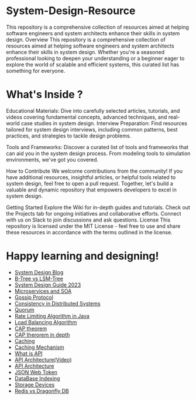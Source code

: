 # System-Design-Resource
This repository is a comprehensive collection of resources aimed at helping software engineers and system architects enhance their skills in system design. 
Overview
This repository is a comprehensive collection of resources aimed at helping software engineers and system architects enhance their skills in system design. Whether you're a seasoned professional looking to deepen your understanding or a beginner eager to explore the world of scalable and efficient systems, this curated list has something for everyone.

# What's Inside ?

Educational Materials: Dive into carefully selected articles, tutorials, and videos covering fundamental concepts, advanced techniques, and real-world case studies in system design.
Interview Preparation: Find resources tailored for system design interviews, including common patterns, best practices, and strategies to tackle design problems.

Tools and Frameworks: Discover a curated list of tools and frameworks that can aid you in the system design process. From modeling tools to simulation environments, we've got you covered.


How to Contribute
We welcome contributions from the community! If you have additional resources, insightful articles, or helpful tools related to system design, feel free to open a pull request. Together, let's build a valuable and dynamic repository that empowers developers to excel in system design.



Getting Started
Explore the Wiki for in-depth guides and tutorials.
Check out the Projects tab for ongoing initiatives and collaborative efforts.
Connect with us on Slack to join discussions and ask questions.
License
This repository is licensed under the MIT License - feel free to use and share these resources in accordance with the terms outlined in the license.

 # Happy learning and designing!

- [System Design Blog](https://gaurav789.hashnode.dev)
- [B-Tree vs LSM-Tree](https://tikv.org/deep-dive/key-value-engine/b-tree-vs-lsm/)
- [System Design Guide 2023](https://www.educative.io/blog/complete-guide-to-system-design)
- [Microservices and SOA](https://www.baeldung.com/cs/microservices-soa-differences)
- [Gossip Protocol](http://highscalability.com/blog/2023/7/16/gossip-protocol-explained.html)
- [Consistency in Distributed Systems](https://www.cl.cam.ac.uk/teaching/0910/ConcDistS/11a-cons-tx.pdf)
- [Quorum](https://www.educative.io/answers/what-is-quorum-in-distributed-systems)
- [Rate Limiting Algorithm in Java](https://www.codereliant.io/rate-limiting-deep-dive/)
- [Load Balancing Algorithm](https://aws.amazon.com/what-is/load-balancing/)
- [CAP theorem](https://en.wikipedia.org/wiki/CAP_theorem)
- [CAP therorem in depth](https://gaurav789.hashnode.dev/from-theory-to-reality-how-google-spanner-challenges-the-cap-theorem)
- [Caching](https://aws.amazon.com/caching/)
- [Caching Mechanism](https://hackernoon.com/5-caching-mechanisms-to-speed-up-your-application)
- [What is API](https://www.postman.com/what-is-an-api/)
- [API Architecture(Video)](https://youtu.be/4vLxWqE94l4?si=iM8duvexWHAJiMFv)
- [API Architecture](https://nordicapis.com/top-architectural-styles-for-apis-in-2023/)
- [JSON Web Token](https://jwt.io/introduction)
- [DataBase Indexing](https://youtu.be/3G293is403I?si=uD4VbVLsZ9joqVt5)
- [Storage Devices](https://experience.dropbox.com/get-organized/storage-devices)
- [Redis vs Dragonfly DB ](https://gaurav789.hashnode.dev/redis-vs-dragonfly-db-exploring-in-memory-titans)
